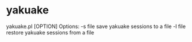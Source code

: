 # yakuake
yakuake.pl [OPTION]
Options:
    -s file   save yakuake sessions to a file
    -l file   restore yakuake sessions from a file
